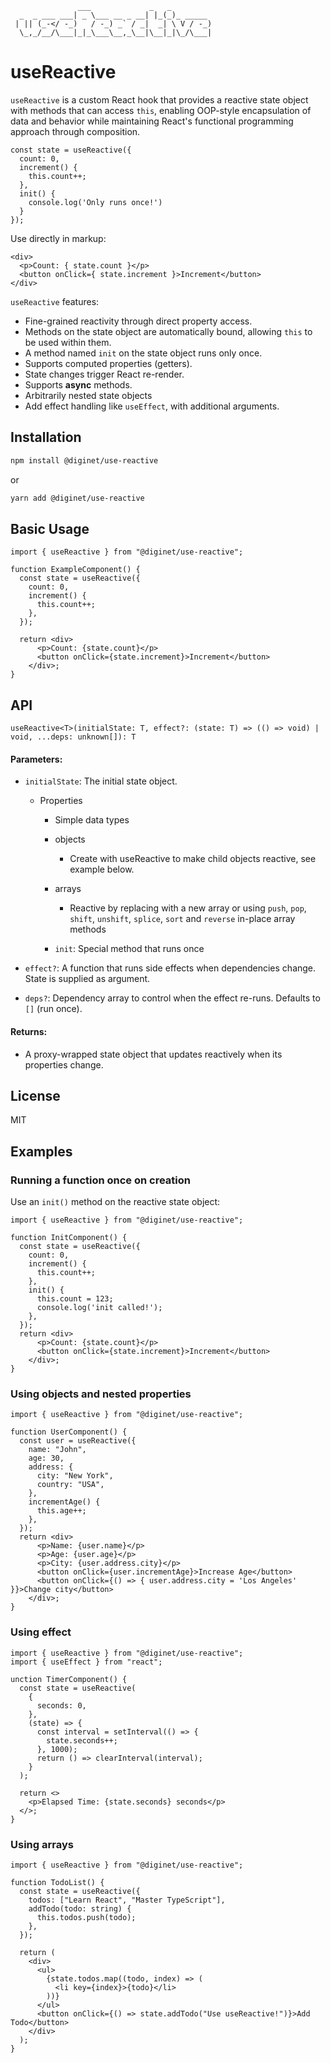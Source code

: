 ```asciiarmor
               ___             _   _
  _  _ ___ ___| _ \___ __ _ __| |_(_)_ _____ 
 | || (_-</ -_)   / -_) _` / _|  _| \ V / -_)
  \_,_/__/\___|_|_\___\__,_\__|\__|_|\_/\___|
```
# useReactive

`useReactive` is a custom React hook that provides a reactive state object with methods that can access `this`, enabling OOP-style encapsulation of data and behavior while maintaining React's functional programming approach through composition.

```tsx
const state = useReactive({
  count: 0,
  increment() {
    this.count++;
  },
  init() {
    console.log('Only runs once!')
  }
});
```

Use directly in markup:


```tsx
<div>
  <p>Count: { state.count }</p>
  <button onClick={ state.increment }>Increment</button>
</div>
```

`useReactive` features:

- Fine-grained reactivity through direct property access. 
- Methods on the state object are automatically bound, allowing `this` to be used within them. 
- A method named `init` on the state object runs only once.
- Supports computed properties (getters). 
- State changes trigger React re-render.
- Supports **async** methods.
- Arbitrarily nested state objects
- Add effect handling like `useEffect`, with additional arguments.

## Installation


```sh
npm install @diginet/use-reactive
```

or

```sh
yarn add @diginet/use-reactive
```

## Basic Usage

```tsx
import { useReactive } from "@diginet/use-reactive";

function ExampleComponent() {
  const state = useReactive({
    count: 0,
    increment() {
      this.count++;
    },
  });

  return <div>
      <p>Count: {state.count}</p>
      <button onClick={state.increment}>Increment</button>
    </div>;
}
```

## API

`useReactive<T>(initialState: T, effect?: (state: T) => (() => void) | void, ...deps: unknown[]): T`

#### Parameters:

- `initialState`: The initial state object.
  - Properties
    - Simple data types
    - objects
      - Create with useReactive to make child objects reactive, see example below.

    - arrays
      - Reactive by replacing with a new array or using `push`, `pop`, `shift`, `unshift`, `splice`, `sort` and `reverse` in-place array methods

    - `init`: Special method that runs once

- `effect?`: A function that runs side effects when dependencies change. State is supplied as argument.
- `deps?`: Dependency array to control when the effect re-runs. Defaults to `[]` (run once).

#### Returns:

- A proxy-wrapped state object that updates reactively when its properties change.

## License

MIT

## Examples

### Running a function once on creation

Use an `init()` method on the reactive state object:

```tsx
import { useReactive } from "@diginet/use-reactive";

function InitComponent() {
  const state = useReactive({
    count: 0,
    increment() {
      this.count++;
    },
    init() {
      this.count = 123;
      console.log('init called!');
    },
  });
  return <div>
      <p>Count: {state.count}</p>
      <button onClick={state.increment}>Increment</button>
    </div>;
}
```

### Using objects and nested properties

```tsx
import { useReactive } from "@diginet/use-reactive";

function UserComponent() {
  const user = useReactive({
    name: "John",
    age: 30,
    address: {
      city: "New York",
      country: "USA",
    },
    incrementAge() {
      this.age++;
    },
  });
  return <div>
      <p>Name: {user.name}</p>
      <p>Age: {user.age}</p>
      <p>City: {user.address.city}</p>
      <button onClick={user.incrementAge}>Increase Age</button>
      <button onClick={() => { user.address.city = 'Los Angeles' }}>Change city</button>
    </div>;
}
```

### Using effect

```tsx
import { useReactive } from "@diginet/use-reactive";
import { useEffect } from "react";

unction TimerComponent() {
  const state = useReactive(
    {
      seconds: 0,
    },
    (state) => {
      const interval = setInterval(() => {
        state.seconds++;
      }, 1000);
      return () => clearInterval(interval);
    }
  );

  return <>
    <p>Elapsed Time: {state.seconds} seconds</p>
  </>;
}
```

### Using arrays

```tsx
import { useReactive } from "@diginet/use-reactive";

function TodoList() {
  const state = useReactive({
    todos: ["Learn React", "Master TypeScript"],
    addTodo(todo: string) {
      this.todos.push(todo);
    },
  });

  return (
    <div>
      <ul>
        {state.todos.map((todo, index) => (
          <li key={index}>{todo}</li>
        ))}
      </ul>
      <button onClick={() => state.addTodo("Use useReactive!")}>Add Todo</button>
    </div>
  );
}
```


